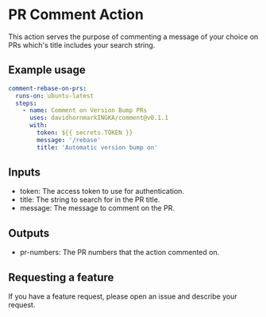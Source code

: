 # PR Comment Action

This action serves the purpose of commenting a message of your choice on PRs
which's title includes your search string.

## Example usage

```yaml
comment-rebase-on-prs:
  runs-on: ubuntu-latest
  steps:
    - name: Comment on Version Bump PRs
      uses: davidhornmarkINGKA/comment@v0.1.1
      with:
        token: ${{ secrets.TOKEN }}
        message: '/rebase'
        title: 'Automatic version bump on'
```

## Inputs

- token: The access token to use for authentication.
- title: The string to search for in the PR title.
- message: The message to comment on the PR.

## Outputs

- pr-numbers: The PR numbers that the action commented on.

## Requesting a feature

If you have a feature request, please open an issue and describe your request.
